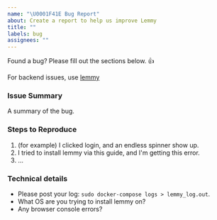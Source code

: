 ```yaml
---
name: "\U0001F41E Bug Report"
about: Create a report to help us improve Lemmy
title: ""
labels: bug
assignees: ""
---
```


Found a bug? Please fill out the sections below. 👍

For backend issues, use [lemmy](https://github.com/LemmyNet/lemmy)

### Issue Summary

A summary of the bug.

### Steps to Reproduce

1. (for example) I clicked login, and an endless spinner show up.
2. I tried to install lemmy via this guide, and I'm getting this error.
3. ...

### Technical details

- Please post your log: `sudo docker-compose logs > lemmy_log.out`.
- What OS are you trying to install lemmy on?
- Any browser console errors?
